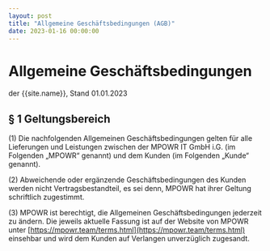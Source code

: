 ```yaml
---
layout: post
title: "Allgemeine Geschäftsbedingungen (AGB)"
date: 2023-01-16 00:00:00
---
```


# Allgemeine Geschäftsbedingungen

der {{site.name}}, Stand 01.01.2023

## § 1 Geltungsbereich

(1) Die nachfolgenden Allgemeinen Geschäftsbedingungen gelten für alle Lieferungen und Leistungen zwischen der MPOWR IT
GmbH i.G. (im Folgenden „MPOWR“ genannt) und dem Kunden (im Folgenden „Kunde“ genannt).

(2) Abweichende oder ergänzende Geschäftsbedingungen des Kunden werden nicht Vertragsbestandteil, es sei denn, MPOWR hat
ihrer Geltung schriftlich zugestimmt.

(3) MPOWR ist berechtigt, die Allgemeinen Geschäftsbedingungen jederzeit zu ändern. Die jeweils aktuelle Fassung ist auf
der Website von MPOWR unter [https://mpowr.team/terms.html](https://mpowr.team/terms.html) einsehbar und wird dem Kunden
auf Verlangen unverzüglich zugesandt.